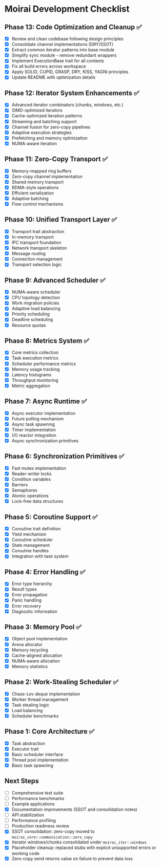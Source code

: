 # Moirai Development Checklist

## Phase 13: Code Optimization and Cleanup ✅
- [x] Review and clean codebase following design principles
- [x] Consolidate channel implementations (DRY/SSOT)
- [x] Extract common iterator patterns into base module
- [x] Simplify sync module - remove redundant wrappers
- [x] Implement ExecutionBase trait for all contexts
- [x] Fix all build errors across workspace
- [x] Apply SOLID, CUPID, GRASP, DRY, KISS, YAGNI principles
- [x] Update README with optimization details

## Phase 12: Iterator System Enhancements ✅
- [x] Advanced iterator combinators (chunks, windows, etc.)
- [x] SIMD-optimized iterators
- [x] Cache-optimized iteration patterns
- [x] Streaming and batching support
- [x] Channel fusion for zero-copy pipelines
- [x] Adaptive execution strategies
- [x] Prefetching and memory optimization
- [x] NUMA-aware iteration

## Phase 11: Zero-Copy Transport ✅
- [x] Memory-mapped ring buffers
- [x] Zero-copy channel implementation
- [x] Shared memory transport
- [x] RDMA-style operations
- [x] Efficient serialization
- [x] Adaptive batching
- [x] Flow control mechanisms

## Phase 10: Unified Transport Layer ✅
- [x] Transport trait abstraction
- [x] In-memory transport
- [x] IPC transport foundation
- [x] Network transport skeleton
- [x] Message routing
- [x] Connection management
- [x] Transport selection logic

## Phase 9: Advanced Scheduler ✅
- [x] NUMA-aware scheduler
- [x] CPU topology detection
- [x] Work migration policies
- [x] Adaptive load balancing
- [x] Priority scheduling
- [x] Deadline scheduling
- [x] Resource quotas

## Phase 8: Metrics System ✅
- [x] Core metrics collection
- [x] Task execution metrics
- [x] Scheduler performance metrics
- [x] Memory usage tracking
- [x] Latency histograms
- [x] Throughput monitoring
- [x] Metric aggregation

## Phase 7: Async Runtime ✅
- [x] Async executor implementation
- [x] Future polling mechanism
- [x] Async task spawning
- [x] Timer implementation
- [x] I/O reactor integration
- [x] Async synchronization primitives

## Phase 6: Synchronization Primitives ✅
- [x] Fast mutex implementation
- [x] Reader-writer locks
- [x] Condition variables
- [x] Barriers
- [x] Semaphores
- [x] Atomic operations
- [x] Lock-free data structures

## Phase 5: Coroutine Support ✅
- [x] Coroutine trait definition
- [x] Yield mechanism
- [x] Coroutine scheduler
- [x] State management
- [x] Coroutine handles
- [x] Integration with task system

## Phase 4: Error Handling ✅
- [x] Error type hierarchy
- [x] Result types
- [x] Error propagation
- [x] Panic handling
- [x] Error recovery
- [x] Diagnostic information

## Phase 3: Memory Pool ✅
- [x] Object pool implementation
- [x] Arena allocator
- [x] Memory recycling
- [x] Cache-aligned allocation
- [x] NUMA-aware allocation
- [x] Memory statistics

## Phase 2: Work-Stealing Scheduler ✅
- [x] Chase-Lev deque implementation
- [x] Worker thread management
- [x] Task stealing logic
- [x] Load balancing
- [x] Scheduler benchmarks

## Phase 1: Core Architecture ✅
- [x] Task abstraction
- [x] Executor trait
- [x] Basic scheduler interface
- [x] Thread pool implementation
- [x] Basic task spawning

## Next Steps
- [ ] Comprehensive test suite
- [ ] Performance benchmarks
- [ ] Example applications
- [x] Documentation improvements (SSOT and consolidation notes)
- [ ] API stabilization
- [ ] Performance profiling
- [ ] Production readiness review
- [x] SSOT consolidation: zero-copy moved to `moirai_core::communication::zero_copy`
- [x] Iterator windows/chunks consolidated under `moirai_iter::windows`
- [x] Placeholder cleanup: replaced stubs with explicit unsupported errors or working code
- [x] Zero-copy send returns value on failure to prevent data loss